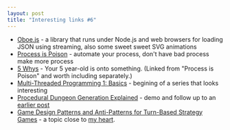 ```yaml
---
layout: post
title: "Interesting links #6"
---
```


* [Oboe.js](http://oboejs.com/why) - a library that runs under Node.js and web browsers for loading JSON using streaming, also some sweet sweet SVG animations
* [Process is Poison](http://blog.gosquadron.com/process-is-poison) - automate your process, don't have bad process make more process
* [5 Whys](http://en.wikipedia.org/wiki/5_Whys) - Your 5 year-old is onto something. (Linked from "Process is Poison" and worth including separately.)
* [Multi-Threaded Programming 1: Basics](http://www.altdevblogaday.com/2014/02/06/multi-threaded-programming-1-basics/) - begining of a series that looks interesting
* [Procedural Dungeon Generation Explained](http://www.reddit.com/r/truegamedev/comments/1x2sva/procedural_dungeon_generation_explained_now_on/) - demo and follow up to an [earlier post](http://www.reddit.com/r/gamedev/comments/1dlwc4/procedural_dungeon_generation_algorithm_explained/)
* [Game Design Patterns and Anti-Patterns for Turn-Based Strategy Games](http://www.arkisvir.com/?p=237) - a topic close to [my heart](http://www.esdao.com).